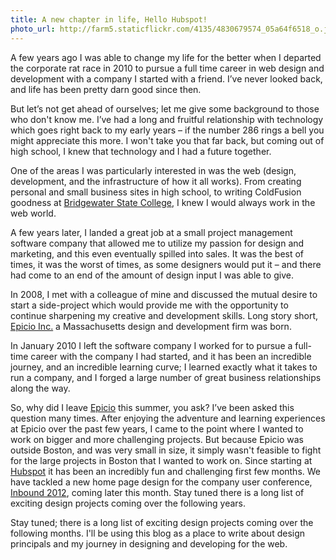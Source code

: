 ```yaml
---
title: A new chapter in life, Hello Hubspot!
photo_url: http://farm5.staticflickr.com/4135/4830679574_05a64f6518_o.jpg
---
```


A few years ago I was able to change my life for the better when I departed the corporate rat race in 2010 to pursue a full time career in web design and development with a company I started with a friend. I’ve never looked back, and life has been pretty darn good since then.

But let’s not get ahead of ourselves; let me give some background to those who don't know me. I’ve had a long and fruitful relationship with technology which goes right back to my early years – if the number 286 rings a bell you might appreciate this more. I won't take you that far back, but coming out of high school, I knew that technology and I had a future together.

One of the areas I was particularly interested in was the web (design, development, and the infrastructure of how it all works). From creating personal and small business sites in high school, to writing ColdFusion goodness at [Bridgewater State College](http://bridgew.edu), I knew I would always work in the web world.

A few years later, I landed a great job at a small project management software company that allowed me to utilize my passion for design and marketing, and this even eventually spilled into sales. It was the best of times, it was the worst of times, as some designers would put it – and there had come to an end of the amount of design input I was able to give.

In 2008, I met with a colleague of mine and discussed the mutual desire to start a side-project which would provide me with the opportunity to continue sharpening my creative and development skills. Long story short, [Epicio Inc.](http://epicio.com) a Massachusetts design and development firm was born.

In January 2010 I left the software company I worked for to pursue a full-time career with the company I had started, and it has been an incredible journey, and an incredible learning curve; I learned exactly what it takes to run a company, and I forged a large number of great business relationships along the way.

So, why did I leave [Epicio](http://epicio.com) this summer, you ask? I’ve been asked this question many times. After enjoying the adventure and learning experiences at Epicio over the past few years, I came to the point where I wanted to work on bigger and more challenging projects. But because Epicio was outside Boston, and was very small in size, it simply wasn't feasible to fight for the large projects in Boston that I wanted to work on. Since starting at [Hubspot](http://hubspot.com) it has been an incredibly fun and challenging first few months. We have tackled a new home page design for the company user conference, [Inbound 2012](http://inboundconference.com), coming later this month. Stay tuned there is a long list of exciting design projects coming over the following years.

Stay tuned; there is a long list of exciting design projects coming over the following months. I'll be using this blog as a place to write about design principals and my journey in designing and developing for the web.

